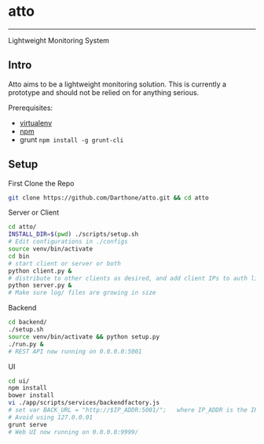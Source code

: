 # atto
------
Lightweight Monitoring System


Intro
-----

Atto aims to be a lightweight monitoring solution. This is currently a prototype and should not be relied on for anything serious.

Prerequisites:
- [virtualenv](https://virtualenv.readthedocs.org/en/latest/installation.html)
- [npm](https://github.com/npm/npm)
- grunt `npm install -g grunt-cli`

Setup
-----

First Clone the Repo
```bash
git clone https://github.com/Darthone/atto.git && cd atto
```

Server or Client
```bash
cd atto/
INSTALL_DIR=$(pwd) ./scripts/setup.sh
# Edit configurations in ./configs
source venv/bin/activate
cd bin
# start client or server or both
python client.py &
# distribute to other clients as desired, and add client IPs to auth list in config/server.yml
python server.py &
# Make sure log/ files are growing in size
```

Backend
```bash
cd backend/
./setup.sh
source venv/bin/activate && python setup.py
./run.py &
# REST API now running on 0.0.0.0:5001
```

UI
```bash
cd ui/
npm install
bower install
vi ./app/scripts/services/backendfactory.js
# set var BACK_URL = "http://$IP_ADDR:5001/";   where IP_ADDR is the IP address of the server running the backend.
# Avoid using 127.0.0.01
grunt serve
# Web UI now running on 0.0.0.0:9999/
```


